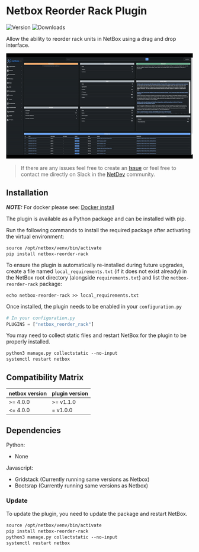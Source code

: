 # Netbox Reorder Rack Plugin

![Version](https://img.shields.io/pypi/v/netbox-reorder-rack) ![Downloads](https://img.shields.io/pypi/dm/netbox-reorder-rack)

Allow the ability to reorder rack units in NetBox using a drag and drop interface.

![Reorder Rack](docs/img/netbox-reorder-rack.gif)

> If there are any issues feel free to create an [Issue](https://github.com/minitriga/netbox-reorder-rack/issues) or feel free to contact me directly on Slack in the [NetDev](https://netdev.chat/) community.

## Installation

**_NOTE:_** For docker please see: [Docker install](https://github.com/netbox-community/netbox-docker/wiki/Using-Netbox-Plugins)

The plugin is available as a Python package and can be installed with pip.

Run the following commands to install the required package after activating the virtual environment:

```shell
source /opt/netbox/venv/bin/activate
pip install netbox-reorder-rack
```

To ensure the plugin is automatically re-installed during future upgrades, create a file named `local_requirements.txt` (if it does not exist already) in the NetBox root directory (alongside `requirements.txt`) and list the `netbox-reorder-rack` package:

```shell
echo netbox-reorder-rack >> local_requirements.txt
```

Once installed, the plugin needs to be enabled in your `configuration.py`

```python
# In your configuration.py
PLUGINS = ["netbox_reorder_rack"]
```

You may need to collect static files and restart NetBox for the plugin to be properly installed.

```shell
python3 manage.py collectstatic --no-input
systemctl restart netbox
```


## Compatibility Matrix

| netbox version | plugin version |
| -------------- | ----------------------------- |
| >= 4.0.0       | >= v1.1.0                     |
| <= 4.0.0       | = v1.0.0                      |

## Dependencies
Python:
  - None

Javascript:
  - Gridstack (Currently running same versions as Netbox)
  - Bootsrap (Currently running same versions as Netbox)

### Update

To update the plugin, you need to update the package and restart NetBox.

```shell
source /opt/netbox/venv/bin/activate
pip install netbox-reorder-rack
python3 manage.py collectstatic --no-input
systemctl restart netbox
```
